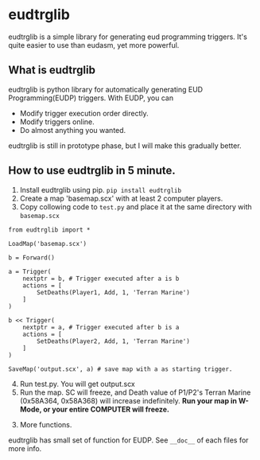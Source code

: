 eudtrglib
=========

eudtrglib is a simple library for generating eud programming triggers. It's
quite easier to use than eudasm, yet more powerful.


What is eudtrglib
--------------

   eudtrglib is python library for automatically generating EUD Programming(EUDP) triggers. With EUDP, you can

   - Modify trigger execution order directly.
   - Modify triggers online.
   - Do almost anything you wanted.

   eudtrglib is still in prototype phase, but I will make this gradually better.



How to use eudtrglib in 5 minute.
------------------------------

   1. Install eudtrglib using pip. ``pip install eudtrglib``
   2. Create a map 'basemap.scx' with at least 2 computer players.
   3. Copy collowing code to ``test.py`` and place it at the same directory with ``basemap.scx``

   ```
   from eudtrglib import *

   LoadMap('basemap.scx')

   b = Forward()

   a = Trigger(
       nextptr = b, # Trigger executed after a is b
       actions = [
           SetDeaths(Player1, Add, 1, 'Terran Marine')
       ]
   )

   b << Trigger(
       nextptr = a, # Trigger executed after b is a
       actions = [
           SetDeaths(Player2, Add, 1, 'Terran Marine')
       ]
   )

   SaveMap('output.scx', a) # save map with a as starting trigger.
   ```

   4. Run test.py. You will get output.scx
   5. Run the map. SC will freeze, and Death value of P1/P2's Terran Marine (0x58A364, 0x58A368) will increase indefinitely.
      **Run your map in W-Mode, or your entire COMPUTER will freeze.**

 3) More functions.

   eudtrglib has small set of function for EUDP. See ``__doc__`` of each files for more info.
